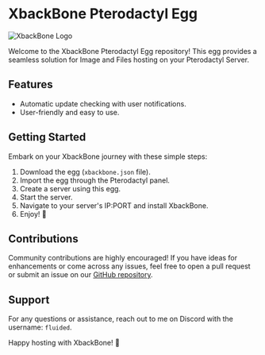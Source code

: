 # XbackBone Pterodactyl Egg

![XbackBone Logo](https://xbackbone.app/img/xbackbone.png)

Welcome to the XbackBone Pterodactyl Egg repository! This egg provides a seamless solution for Image and Files hosting on your Pterodactyl Server.

## Features
- Automatic update checking with user notifications.
- User-friendly and easy to use.

## Getting Started

Embark on your XbackBone journey with these simple steps:

1. Download the egg (`xbackbone.json` file).
2. Import the egg through the Pterodactyl panel.
3. Create a server using this egg.
4. Start the server.
5. Navigate to your server's IP:PORT and install XbackBone.
6. Enjoy! 🙂

## Contributions

Community contributions are highly encouraged! If you have ideas for enhancements or come across any issues, feel free to open a pull request or submit an issue on our [GitHub repository](https://github.com/fluided/xbackbone-pterodactyl-egg).

## Support

For any questions or assistance, reach out to me on Discord with the username: `fluided`.

Happy hosting with XbackBone! 🚀